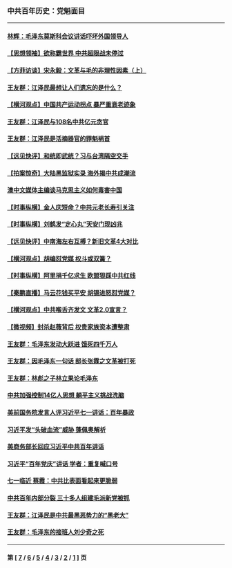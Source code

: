 ### 中共百年历史：党魁面目
---
#### [林辉：毛泽东莫斯科会议讲话吓坏外国领导人](../../pages/nf1176107/n13917931.md?03210430) 
#### [【思想领袖】欲称霸世界 中共超限战未停过](../../pages/nf1176107/n13745142.md?03210430) 
#### [【方菲访谈】宋永毅：文革与毛的非理性因素（上）](../../pages/nf1176107/n13469956.md?03210430) 
#### [王友群：江泽民最想让人们遗忘的是什么？](../../pages/nf1176107/n13408949.md?03210430) 
#### [【横河观点】中国共产运动拐点 暴严重衰老迹象](../../pages/nf1176107/n13388333.md?03210430) 
#### [王友群：江泽民与108名中共亿元贪官](../../pages/nf1176107/n13352358.md?03210430) 
#### [王友群：江泽民是活摘器官的罪魁祸首](../../pages/nf1176107/n13336903.md?03210430) 
#### [【远见快评】和统即武统？习与台湾隔空交手](../../pages/nf1176107/n13297739.md?03210430) 
#### [【拍案惊奇】大陆黑监狱实录 海外揭中共成潮流](../../pages/nf1176107/n13288853.md?03210430) 
#### [澳中文媒体主编谈马克思主义如何毒害中国](../../pages/nf1176107/n13257387.md?03210430) 
#### [【时事纵横】金人庆短命？中共元老长寿引关注](../../pages/nf1176107/n13217934.md?03210430) 
#### [【时事纵横】刘鹤发“定心丸”天安门现凶兆](../../pages/nf1176107/n13215416.md?03210430) 
#### [【远见快评】中南海左右互搏？新旧文革4大对比](../../pages/nf1176107/n13214745.md?03210430) 
#### [【横河观点】胡编怼党媒 权斗或双簧？](../../pages/nf1176107/n13210864.md?03210430) 
#### [【时事纵横】阿里捐千亿求生 欧盟狠踩中共红线](../../pages/nf1176107/n13206431.md?03210430) 
#### [【秦鹏直播】马云花钱买平安 胡锡进怒怼党媒？](../../pages/nf1176107/n13206392.md?03210430) 
#### [【横河观点】中共喉舌齐发文 文革2.0宣言？](../../pages/nf1176107/n13201248.md?03210430) 
#### [【微视频】封杀赵薇背后 权贵家族资本遭整肃](../../pages/nf1176107/n13197798.md?03210430) 
#### [王友群：毛泽东发动大跃进 饿死四千万人](../../pages/nf1176107/n13177158.md?03210430) 
#### [王友群：因毛泽东一句话 部长张霖之文革被打死](../../pages/nf1176107/n13161711.md?03210430) 
#### [王友群：林彪之子林立果论毛泽东](../../pages/nf1176107/n13128622.md?03210430) 
#### [中共加强控制14亿人思想 躺平主义挑战洗脑](../../pages/nf1176107/n13094299.md?03210430) 
#### [美前国务院发言人评习近平七一讲话：百年暴政](../../pages/nf1176107/n13066986.md?03210430) 
#### [习近平发“头破血流”威胁 蓬佩奥解析](../../pages/nf1176107/n13063604.md?03210430) 
#### [美商务部长回应习近平中共百年讲话](../../pages/nf1176107/n13062903.md?03210430) 
#### [习近平“百年党庆”讲话 学者：重复喊口号](../../pages/nf1176107/n13061411.md?03210430) 
#### [七一临近 蔡霞：中共比表面看起来更脆弱](../../pages/nf1176107/n13056418.md?03210430) 
#### [中共百年内部分裂 三十多人组建毛派新党被抓](../../pages/nf1176107/n13044023.md?03210430) 
#### [王友群：江泽民是中共最黑恶势力的“黑老大”](../../pages/nf1176107/n13022180.md?03210430) 
#### [王友群：毛泽东的接班人刘少奇之死](../../pages/nf1176107/n12991772.md?03210430) 

---
#### 第 [ [7](./7.md?03210430) / [6](./6.md?03210430) / [5](./5.md?03210430) / [4](./4.md?03210430) / [3](./3.md?03210430) / [2](./2.md?03210430) / [1](./1.md?03210430) ] 页
